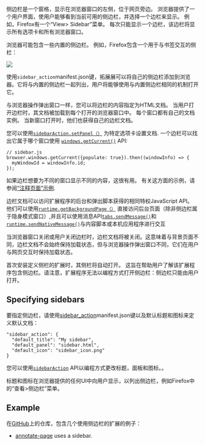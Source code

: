 侧边栏是一个窗格，显示在浏览器窗口的左侧，位于网页旁边。 浏览器提供了一个用户界面，使用户能够看到当前可用的侧边栏，并选择一个边栏来显示。 例如，Firefox有一个“View> Sidebar”菜单。 每次只能显示一个边栏，该边栏将显示所有选项卡和所有浏览器窗口。

浏览器可能包含一些内置的侧边栏。 例如，Firefox包含一个用于与书签交互的侧栏：

![](https://mdn.mozillademos.org/files/14825/bookmarks-sidebar.png) 

使用`sidebar_action`manifest.json键，拓展展可以将自己的侧边栏添加到浏览器。它将与内置的侧边栏一起列出，用户将能够使用与内置侧边栏相同的机制打开它。

与浏览器操作弹出窗口一样，您可以将边栏的内容指定为HTML文档。 当用户打开边栏时，其文档被加载到每个打开的浏览器窗口中。 每个窗口都有自己的文档实例。 当新窗口打开时，他们也获得自己的边栏文档。

您可以使用[`sidebarAction.setPanel（）`](/en-US/docs/Mozilla/Add-ons/WebExtensions/API/sidebarAction/setPanel "Sets the HTML document that defines the content of this sidebar.") 为特定选项卡设置文档.
一个边栏可以找出它属于哪个窗口使用 [`windows.getCurrent()`](/en-US/docs/Mozilla/Add-ons/WebExtensions/API/windows/getCurrent "The documentation about this has not yet been written; please consider contributing!") API:

    // sidebar.js
    browser.windows.getCurrent({populate: true}).then((windowInfo) => {
      myWindowId = windowInfo.id;
    });

如果边栏想要为不同的窗口显示不同的内容，这很有用。 有关这方面的示例，请参阅[“注释页面”示例](https://github.com/mdn/webextensions-examples/tree/master/annotate-page).

边栏文档可以访问扩展程序的后台和弹出脚本获得的相同特权JavaScript API。 他们可以使用[`runtime.getBackgroundPage（）`](/en-US/docs/Mozilla/Add-ons/WebExtensions/API/runtime/getBackgroundPage "Retrieves the Window object for the background page running inside the current extension.") 直接访问后台页面（除非侧边栏属于隐身模式窗口）,并且可以使用消息API[`tabs.sendMessage()`](/en-US/docs/Mozilla/Add-ons/WebExtensions/API/tabs/sendMessage "Sends a single message from the extension's background scripts \(or other privileged scripts, such as popup scripts or options page scripts\) to any content scripts that belong to the extension and are running in the specified tab.")和[`runtime.sendNativeMessage()`](/en-US/docs/Mozilla/Add-ons/WebExtensions/API/runtime/sendNativeMessage "Sends a single message from an extension to a native application.")与内容脚本或本机应用程序进行交互

当浏览器窗口关闭或用户关闭边栏时，边栏文档将被关闭。这意味着与背景页面不同，边栏文档不会始终保持加载状态，但与浏览器操作弹出窗口不同，它们在用户与网页交互时保持加载状态。

首次安装定义侧栏的扩展时，其侧栏将自动打开。 这旨在帮助用户了解该扩展程序包含侧边栏。请注意，扩展程序无法以编程方式打开侧边栏：侧边栏只能由用户打开。

## Specifying sidebars

要指定侧边栏，请使用[sidebar_action](/en-US/Add-ons/WebExtensions/manifest.json/sidebar_action)manifest.json键以及默认标题和图标来定义默认文档：

    "sidebar_action": {
      "default_title": "My sidebar",
      "default_panel": "sidebar.html",
      "default_icon": "sidebar_icon.png"
    }

您可以使用[`sidebarAction`](/en-US/docs/Mozilla/Add-ons/WebExtensions/API/sidebarAction "Gets and sets properties of an extension's sidebar.") API以编程方式更改标题，面板和图标。。

标题和图标在浏览器提供的任何UI中向用户显示，以列出侧边栏，例如Firefox中的“查看>侧边栏”菜单。

## Example
在[GitHub](https://github.com/mdn/webextensions-examples)上的仓库，包含几个使用侧边栏的扩展的例子：

  * [annotate-page](https://github.com/mdn/webextensions-examples/tree/master/annotate-page) uses a sidebar.

